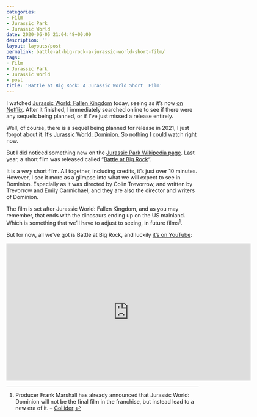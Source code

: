 ```yaml
---
categories:
- Film
- Jurassic Park
- Jurassic World
date: 2020-06-05 21:04:48+00:00
description: ''
layout: layouts/post
permalink: battle-at-big-rock-a-jurassic-world-short-film/
tags:
- Film
- Jurassic Park
- Jurassic World
- post
title: 'Battle at Big Rock: A Jurassic World Short  Film'
---
```


<p>I watched <a href="https://en.wikipedia.org/wiki/Jurassic_World:_Fallen_Kingdom">Jurassic World: Fallen Kingdom</a> today, seeing as it&#8217;s now <a href="https://www.netflix.com/title/80228280">on Netflix</a>. After it finished, I immediately searched online to see if there were any sequels being planned, or if I&#8217;ve just missed a release entirely.</p>
<p>Well, of course, there is a sequel being planned for release in 2021, I just forgot about it. It&#8217;s <a href="https://en.wikipedia.org/wiki/Jurassic_World:_Dominion">Jurassic World: Dominion</a>. So nothing I could watch right now.</p>
<p>But I did noticed something new on the <a href="https://en.wikipedia.org/wiki/Jurassic_Park">Jurassic Park Wikipedia page</a>. Last year, a short film was released called &#8220;<a href="https://en.wikipedia.org/wiki/Battle_at_Big_Rock">Battle at Big Rock</a>&#8220;.</p>
<p>It is a <em>very</em> short film. All together, including credits, it&#8217;s just over 10 minutes. However, I see it more as a glimpse into what we will expect to see in Dominion. Especially as it was directed by Colin Trevorrow, and written by Trevorrow and Emily Carmichael, and they are also the director and writers of Dominion.</p>
<p>The film is set after Jurassic World: Fallen Kingdom, and as you may remember, that ends with the dinosaurs ending up on the US mainland. Which is something that we&#8217;ll have to adjust to seeing, in future films<sup id="fnref:1"><a href="#fn:1" rel="footnote">1</a></sup>.</p>
<p>But for now, all we&#8217;ve got is Battle at Big Rock, and luckily <a href="https://www.youtube.com/watch?v=C7kbVvpOGdQ">it&#8217;s on YouTube</a>:</p>
<span class="embed-youtube" style="text-align:center; display: block;"><iframe class='youtube-player' width='640' height='360' src='https://www.youtube-nocookie.com/embed/C7kbVvpOGdQ?version=3&#038;rel=1&#038;fs=1&#038;autohide=2&#038;showsearch=0&#038;showinfo=1&#038;iv_load_policy=1&#038;wmode=transparent' allowfullscreen='true' style='border:0;'></iframe></span>
<div class="footnotes">
<hr />
<ol>
<li id="fn:1">
<p>Producer Frank Marshall has already announced that Jurassic World: Dominion will not be the final film in the franchise, but instead lead to a new era of it. &#8211; <a href="https://collider.com/jurassic-world-3-dominion-start-of-new-era-franchise/">Collider</a>&#160;<a href="#fnref:1" rev="footnote">&#8617;</a></p>
</li>
</ol>
</div>